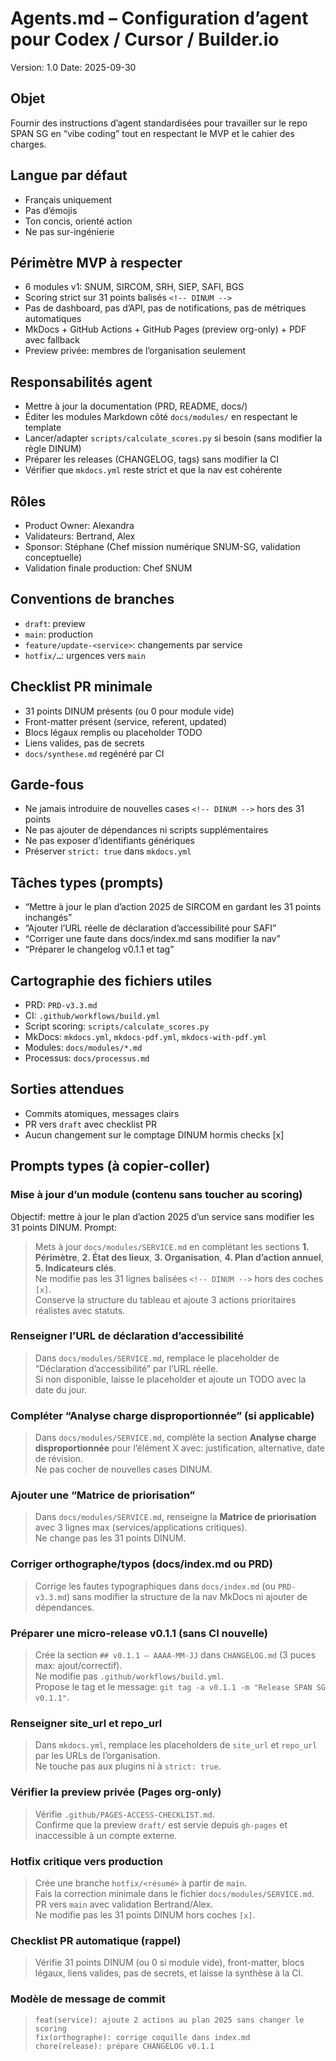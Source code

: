 # Agents.md – Configuration d’agent pour Codex / Cursor / Builder.io

Version: 1.0
Date: 2025-09-30

## Objet
Fournir des instructions d’agent standardisées pour travailler sur le repo SPAN SG en “vibe coding” tout en respectant le MVP et le cahier des charges.

## Langue par défaut
- Français uniquement
- Pas d’émojis
- Ton concis, orienté action
- Ne pas sur-ingénierie

## Périmètre MVP à respecter
- 6 modules v1: SNUM, SIRCOM, SRH, SIEP, SAFI, BGS
- Scoring strict sur 31 points balisés `<!-- DINUM -->`
- Pas de dashboard, pas d’API, pas de notifications, pas de métriques automatiques
- MkDocs + GitHub Actions + GitHub Pages (preview org-only) + PDF avec fallback
- Preview privée: membres de l’organisation seulement

## Responsabilités agent
- Mettre à jour la documentation (PRD, README, docs/)
- Éditer les modules Markdown côté `docs/modules/` en respectant le template
- Lancer/adapter `scripts/calculate_scores.py` si besoin (sans modifier la règle DINUM)
- Préparer les releases (CHANGELOG, tags) sans modifier la CI
- Vérifier que `mkdocs.yml` reste strict et que la nav est cohérente

## Rôles
- Product Owner: Alexandra
- Validateurs: Bertrand, Alex
- Sponsor: Stéphane (Chef mission numérique SNUM-SG, validation conceptuelle)
- Validation finale production: Chef SNUM

## Conventions de branches
- `draft`: preview
- `main`: production
- `feature/update-<service>`: changements par service
- `hotfix/…`: urgences vers `main`

## Checklist PR minimale
- 31 points DINUM présents (ou 0 pour module vide)
- Front-matter présent (service, referent, updated)
- Blocs légaux remplis ou placeholder TODO
- Liens valides, pas de secrets
- `docs/synthese.md` regénéré par CI

## Garde-fous
- Ne jamais introduire de nouvelles cases `<!-- DINUM -->` hors des 31 points
- Ne pas ajouter de dépendances ni scripts supplémentaires
- Ne pas exposer d’identifiants génériques
- Préserver `strict: true` dans `mkdocs.yml`

## Tâches types (prompts)
- “Mettre à jour le plan d’action 2025 de SIRCOM en gardant les 31 points inchangés”
- “Ajouter l’URL réelle de déclaration d’accessibilité pour SAFI”
- “Corriger une faute dans docs/index.md sans modifier la nav”
- “Préparer le changelog v0.1.1 et tag”

## Cartographie des fichiers utiles
- PRD: `PRD-v3.3.md`
- CI: `.github/workflows/build.yml`
- Script scoring: `scripts/calculate_scores.py`
- MkDocs: `mkdocs.yml`, `mkdocs-pdf.yml`, `mkdocs-with-pdf.yml`
- Modules: `docs/modules/*.md`
- Processus: `docs/processus.md`

## Sorties attendues
- Commits atomiques, messages clairs
- PR vers `draft` avec checklist PR
- Aucun changement sur le comptage DINUM hormis checks [x]


## Prompts types (à copier-coller)

### Mise à jour d’un module (contenu sans toucher au scoring)
Objectif: mettre à jour le plan d’action 2025 d’un service sans modifier les 31 points DINUM.
Prompt:
> Mets à jour `docs/modules/SERVICE.md` en complétant les sections **1. Périmètre**, **2. État des lieux**, **3. Organisation**, **4. Plan d’action annuel**, **5. Indicateurs clés**.  
> Ne modifie pas les 31 lignes balisées `<!-- DINUM -->` hors des coches `[x]`.  
> Conserve la structure du tableau et ajoute 3 actions prioritaires réalistes avec statuts.

### Renseigner l’URL de déclaration d’accessibilité
> Dans `docs/modules/SERVICE.md`, remplace le placeholder de “Déclaration d’accessibilité” par l’URL réelle.  
> Si non disponible, laisse le placeholder et ajoute un TODO avec la date du jour.

### Compléter “Analyse charge disproportionnée” (si applicable)
> Dans `docs/modules/SERVICE.md`, complète la section **Analyse charge disproportionnée** pour l’élément X avec: justification, alternative, date de révision.  
> Ne pas cocher de nouvelles cases DINUM.

### Ajouter une “Matrice de priorisation”
> Dans `docs/modules/SERVICE.md`, renseigne la **Matrice de priorisation** avec 3 lignes max (services/applications critiques).  
> Ne change pas les 31 points DINUM.

### Corriger orthographe/typos (docs/index.md ou PRD)
> Corrige les fautes typographiques dans `docs/index.md` (ou `PRD-v3.3.md`) sans modifier la structure de la nav MkDocs ni ajouter de dépendances.

### Préparer une micro-release v0.1.1 (sans CI nouvelle)
> Crée la section `## v0.1.1 – AAAA-MM-JJ` dans `CHANGELOG.md` (3 puces max: ajout/correctif).  
> Ne modifie pas `.github/workflows/build.yml`.  
> Propose le tag et le message: `git tag -a v0.1.1 -m "Release SPAN SG v0.1.1"`.

### Renseigner site_url et repo_url
> Dans `mkdocs.yml`, remplace les placeholders de `site_url` et `repo_url` par les URLs de l’organisation.  
> Ne touche pas aux plugins ni à `strict: true`.

### Vérifier la preview privée (Pages org-only)
> Vérifie `.github/PAGES-ACCESS-CHECKLIST.md`.  
> Confirme que la preview `draft/` est servie depuis `gh-pages` et inaccessible à un compte externe.

### Hotfix critique vers production
> Crée une branche `hotfix/<résumé>` à partir de `main`.  
> Fais la correction minimale dans le fichier `docs/modules/SERVICE.md`.  
> PR vers `main` avec validation Bertrand/Alex.  
> Ne modifie pas les 31 points DINUM hors coches `[x]`.

### Checklist PR automatique (rappel)
> Vérifie 31 points DINUM (ou 0 si module vide), front-matter, blocs légaux, liens valides, pas de secrets, et laisse la synthèse à la CI.

### Modèle de message de commit
> `feat(service): ajoute 2 actions au plan 2025 sans changer le scoring`  
> `fix(orthographe): corrige coquille dans index.md`  
> `chore(release): prépare CHANGELOG v0.1.1`
